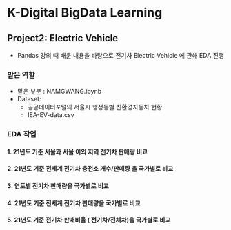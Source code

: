 # K-Digital BigData Learning
## Project2: Electric Vehicle  
- Pandas 강의 때 배운 내용을 바탕으로 전기차 Electric Vehicle 에 관해 EDA 진행

### 맡은 역할
- 맡은 부분 : NAMGWANG.ipynb
- Dataset: 
    - 공공데이터포털의 서울시 행정동별 친환경자동차 현황
    - IEA-EV-data.csv
### EDA 작업
#### 1. 21년도 기준 서울과 서울 이외 지역 전기차 판매량 비교
#### 2. 21년도 기준 전세계 전기차 충전소 개수/판매량 을 국가별로 비교
#### 3. 연도별 전기차 판매량을 국가별로 비교 
#### 4. 21년도 기준 전세계 전기차 판매량을 국가별로 비교
#### 5. 21년도 기준 전기차 판매비율 ( 전기차/전체차)을 국가별로 비교
